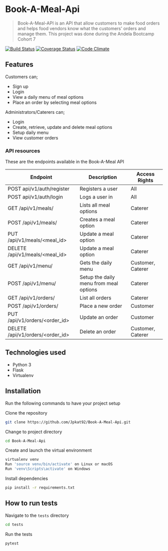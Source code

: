 # Book-A-Meal-Api
> Book-A-Meal-API is an API  that allow customers to make food orders and helps food vendors know what the customers' orders and manage them. This project was done during the Andela Bootcamp Cohort 7

[![Build Status](https://travis-ci.org/Jpkat92/Book-A-Meal-Api.svg?branch=develop)](https://travis-ci.org/Jpkat92/Book-A-Meal-Api)
[![Coverage Status](https://coveralls.io/repos/github/Jpkat92/Book-A-Meal-Api/badge.svg?branch=develop)](https://coveralls.io/github/Jpkat92/Book-A-Meal-Api?branch=develop)
[![Code Climate](https://codeclimate.com/github/codeclimate/codeclimate/badges/gpa.svg)](https://codeclimate.com/github/Jpkat92/Book-A-Meal-Api)

## Features

Customers can;
* Sign up
* Login
* View a daily menu of meal options
* Place an order by selecting meal options

Administrators/Caterers can;
* Login
* Create, retrieve, update and delete meal options 
* Setup daily menu
* View customer orders

### API resources

These are the endpoints available in the Book-A-Meal API

Endpoint | Description| Access Rights
------------ | ------------- | ------------- 
POST api/v1/auth/register | Registers a user | All
POST api/v1/auth/login |Logs a user in | All
GET /api/v1/meals/ | Lists all meal options | Caterer
POST /api/v1/meals/ | Creates a meal option | Caterer
PUT /api/v1/meals/<meal_id> | Update a meal option | Caterer
DELETE /api/v1/meals/<meal_id> | Update a meal option | Caterer
GET /api/v1/menu/ | Gets the daily menu | Customer, Caterer
POST /api/v1/menu/ | Setup the daily menu from meal options | Caterer
GET /api/v1/orders/ | List all orders| Caterer
POST /api/v1/orders/ | Place a new order | Customer
PUT /api/v1/orders/<order_id> | Update an order | Customer
DELETE /api/v1/orders/<order_id> | Delete an order | Customer, Caterer

## Technologies used

* Python 3
* Flask
* Virtualenv

## Installation

Run the following commands to have your project setup

Clone the repository

```sh
git clone https://github.com/Jpkat92/Book-A-Meal-Api.git
```

Change to project directory

```sh
cd Book-A-Meal-Api
```

Create and launch the virtual environment

```sh
virtualenv venv
Run 'source venv/bin/activate' on Linux or macOS
Run 'venv\Scripts\activate' on Windows
```

Install dependencies

```sh
pip install -r requirements.txt
```



## How to  run tests

Navigate to the `tests` directory 

```sh
cd tests
```
Run the tests 

```sh
pytest
```
